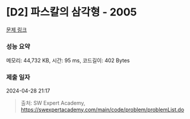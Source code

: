 # [D2] 파스칼의 삼각형 - 2005 

[문제 링크](https://swexpertacademy.com/main/code/problem/problemDetail.do?contestProbId=AV5P0-h6Ak4DFAUq) 

### 성능 요약

메모리: 44,732 KB, 시간: 95 ms, 코드길이: 402 Bytes

### 제출 일자

2024-04-28 21:17



> 출처: SW Expert Academy, https://swexpertacademy.com/main/code/problem/problemList.do